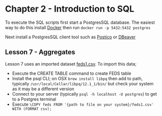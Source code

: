 # Chapter 2 - Introduction to SQL

To execute the SQL scripts first start a PostgresSQL database.  The easiest way to do this install [Docker](https://docs.docker.com/install/) then run `docker run -p 5432:5432 postgres`

Next install a PostgresSQL client tool such as [Postico](https://eggerapps.at/postico/) or [DBeaver](https://dbeaver.io/)

## Lesson 7 - Aggregates

Lesson 7 uses an imported dataset [feds1.csv](feds1.csv).  To import this data;
 
 - Execute the CREATE TABLE command to create FEDS table
 - Install the psql CLI; on OSX `brew install libpq` then add to path, typically `/usr/local/Cellar/libpq/12.1_1/bin/` but check your system as it may be a different version
 - Connect to your server (typically `psql -h localhost -U postgres`) to get to a Postgres terminal
 - Execute `\COPY feds FROM '{path to file on your system}/feds1.csv' WITH (FORMAT csv);`